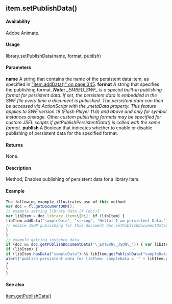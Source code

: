 ## item.setPublishData()

#### Availability

Adobe Animate.

#### Usage

library.setPublishData(name, format, publish)

#### Parameters

**name** A string that contains the name of the persistent data item, as specified in ["item.addData()" on page 345](#_bookmark660).
**format** A string that specifies the publishing format.
***Note:** \_EMBED\_SWF\_ is a special built-in publishing format for persistent data. If set, the persistent data is embedded in the SWF file every time a document is published. The persistent data can then be accessed via ActionScript with the*
*.metaData property. This feature applies to SWF version 19 (Flash Player 11.6) and above and only for symbol instances onstage. Other custom publishing formats may be specified for custom JSFL scripts if getPublishPersistentData() is called with the same format.*
**publish** A Boolean that indicates whether to enable or disable publishing of persistent data for the specified format.

#### Returns

None.

#### Description

Method; Enables publishing of persistent data for a library item.

#### Example

```javascript
The following example illustrates use of this method:
var doc = fl.getDocumentDOM();
// example setting library data if (doc){
var libItem = doc.library.items\[0\]; if (libItem) {
libItem.addData("sampleData", "string", "Hello! I am persistent Data."); libItem.setPublishData("sampleData", "\_EXTERN\_JSON\_", true);
// enable JSON publishing for this document doc.setPublishDocumentData("\_EXTERN\_JSON\_", true);
}
}
// example getting instance data
if (doc && doc.getPublishDocumentData("\_EXTERN\_JSON\_")) { var libItem = doc.library.items\[0\];
if (libItem) {
if (libItem.hasData("sampleData") && libItem.getPublishData("sampleData", "\_EXTERN\_JSON\_")) {
alert("publish persistent data for libElem: sampleData = '" + libItem.getData("sampleData") + "'");
}
}
}

```
#### See also

[item.getPublishData()](#!AdobeDocs/developers-animatesdk-docs/test/Item_object/item2.md)

